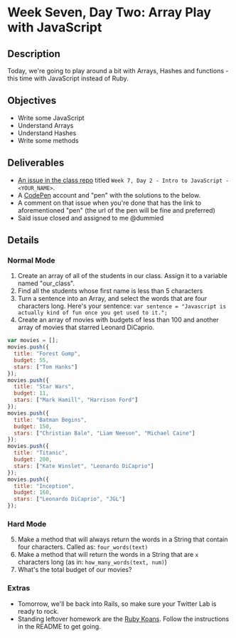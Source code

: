 # Week Seven, Day Two: Array Play with JavaScript

## Description

Today, we're going to play around a bit with Arrays, Hashes and functions - this time with JavaScript instead of Ruby.

## Objectives

* Write some JavaScript
* Understand Arrays
* Understand Hashes
* Write some methods

## Deliverables

* [An issue in the class repo](https://github.com/tiy-indianapolis-ror-june2015/assignments/issues) titled `Week 7, Day 2 - Intro to JavaScript - <YOUR_NAME>`.
* A [CodePen](http://codepen.io/) account and "pen" with the solutions to the below.
* A comment on that issue when you're done that has the link to aforementioned "pen" (the url of the pen will be fine and preferred)
* Said issue closed and assigned to me @dummied

## Details

### Normal Mode

1. Create an array of all of the students in our class. Assign it to a variable named "our_class".
2. Find all the students whose first name is less than 5 characters
3. Turn a sentence into an Array, and select the words that are four characters long. Here's your sentence: `var sentence = "Javascript is actually kind of fun once you get used to it.";`
4. Create an array of movies with budgets of less than 100 and another array of movies that starred Leonard DiCaprio.

```javascript
var movies = [];
movies.push({
  title: "Forest Gump",
  budget: 55,
  stars: ["Tom Hanks"]
});
movies.push({
  title: "Star Wars",
  budget: 11,
  stars: ["Mark Hamill", "Harrison Ford"]
});
movies.push({
  title: "Batman Begins",
  budget: 150,
  stars: ["Christian Bale", "Liam Neeson", "Michael Caine"]
});
movies.push({
  title: "Titanic",
  budget: 200,
  stars: ["Kate Winslet", "Leonardo DiCaprio"]
});
movies.push({
  title: "Inception",
  budget: 160,
  stars: ["Leonardo DiCaprio", "JGL"]
});
```

### Hard Mode

5. Make a method that will always return the words in a String that contain four characters. Called as: `four_words(text)`
6. Make a method that will return the words in a String that are `x` characters long (as in: `how_many_words(text, num)`)
7. What's the total budget of our movies?

### Extras

* Tomorrow, we'll be back into Rails, so make sure your Twitter Lab is ready to rock.
* Standing leftover homework are the [Ruby Koans](https://github.com/neo/ruby_koans). Follow the instructions in the README to get going.
